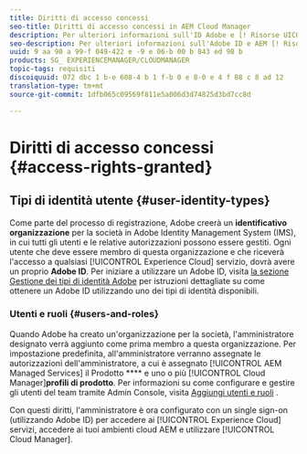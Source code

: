 ```yaml
---
title: Diritti di accesso concessi
seo-title: Diritti di accesso concessi in AEM Cloud Manager
description: Per ulteriori informazioni sull'ID Adobe e [! Risorse UICONTROL Experience Cloud].
seo-description: Per ulteriori informazioni sull'Adobe ID e AEM [! Risorse UICONTROL Experience Cloud].
uuid: 9 aa 90 a 99-f 049-422 e -9 e 06-b 00 b 843 ed 98 b
products: SG_ EXPERIENCEMANAGER/CLOUDMANAGER
topic-tags: requisiti
discoiquuid: 072 dbc 1 b-e 608-4 b 1 f-b 0 e 8-0 e 4 f 88 c 8 ad 12
translation-type: tm+mt
source-git-commit: 1dfb065c09569f811e5a006d3d74825d3bd7cc8d

---
```



# Diritti di accesso concessi {#access-rights-granted}

## Tipi di identità utente {#user-identity-types}

Come parte del processo di registrazione, Adobe creerà un **identificativo organizzazione** per la società in Adobe Identity Management System (IMS), in cui tutti gli utenti e le relative autorizzazioni possono essere gestiti. Ogni utente che deve essere membro di questa organizzazione e che riceverà l&#39;accesso a qualsiasi [!UICONTROL Experience Cloud] servizio, dovrà avere un proprio **Adobe ID**. Per iniziare a utilizzare un Adobe ID, visita [la sezione Gestione dei tipi di identità Adobe](https://helpx.adobe.com/enterprise/using/identity.html) per istruzioni dettagliate su come ottenere un Adobe ID utilizzando uno dei tipi di identità disponibili.

### Utenti e ruoli {#users-and-roles}

Quando Adobe ha creato un&#39;organizzazione per la società, l&#39;amministratore designato verrà aggiunto come prima membro a questa organizzazione. Per impostazione predefinita, all&#39;amministratore verranno assegnate le autorizzazioni dell&#39;amministratore, a cui è assegnato [!UICONTROL AEM Managed Services] il Prodotto **** e uno o più [!UICONTROL Cloud Manager]**profili di prodotto**. Per informazioni su come configurare e gestire gli utenti del team tramite Admin Console, visita [Aggiungi utenti e ruoli](setting-up-users-and-roles.md) .

Con questi diritti, l&#39;amministratore è ora configurato con un single sign-on (utilizzando Adobe ID) per accedere ai [!UICONTROL Experience Cloud] servizi, accedere ai tuoi ambienti cloud AEM e utilizzare [!UICONTROL Cloud Manager].
